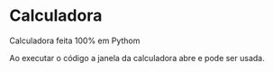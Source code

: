# Calculadora
 Calculadora feita 100% em Pythom<br>
 
 Ao executar o código a janela da calculadora abre e pode ser usada. 
